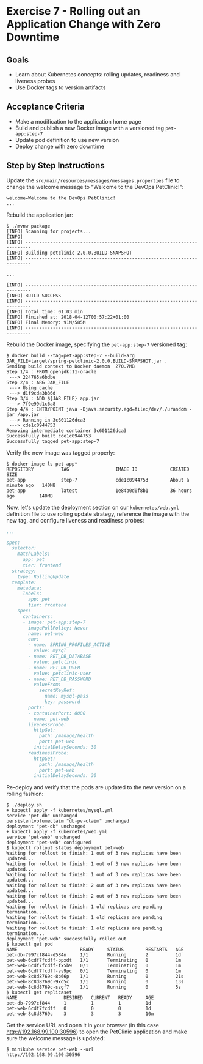 # Exercise 7 - Rolling out an Application Change with Zero Downtime

## Goals

* Learn about Kubernetes concepts: rolling updates, readiness and liveness probes
* Use Docker tags to version artifacts

## Acceptance Criteria

* Make a modification to the application home page
* Build and publish a new Docker image with a versioned tag `pet-app:step-7`
* Update pod definition to use new version
* Deploy change with zero downtime

## Step by Step Instructions

Update the `src/main/resources/messages/messages.properties` file to change the
welcome message to "Welcome to the DevOps PetClinic!":

```properties
welcome=Welcome to the DevOps PetClinic!
...
```

Rebuild the application jar:

```shell
$ ./mvnw package
[INFO] Scanning for projects...
[INFO]                                                                         
[INFO] ------------------------------------------------------------------------
[INFO] Building petclinic 2.0.0.BUILD-SNAPSHOT
[INFO] ------------------------------------------------------------------------

...

[INFO] ------------------------------------------------------------------------
[INFO] BUILD SUCCESS
[INFO] ------------------------------------------------------------------------
[INFO] Total time: 01:03 min
[INFO] Finished at: 2018-04-12T00:57:22+01:00
[INFO] Final Memory: 91M/585M
[INFO] ------------------------------------------------------------------------
```

Rebuild the Docker image, specifying the `pet-app:step-7` versioned tag:

```shell
$ docker build --tag=pet-app:step-7 --build-arg JAR_FILE=target/spring-petclinic-2.0.0.BUILD-SNAPSHOT.jar .
Sending build context to Docker daemon  270.7MB
Step 1/4 : FROM openjdk:11-oracle
 ---> 224765a6bdbe
Step 2/4 : ARG JAR_FILE
 ---> Using cache
 ---> d1f9cda3b36d
Step 3/4 : ADD ${JAR_FILE} app.jar
 ---> 7f9e99d1c6a8
Step 4/4 : ENTRYPOINT java -Djava.security.egd=file:/dev/./urandom -jar /app.jar
 ---> Running in 3c601126dca3
 ---> cde1c0944753
Removing intermediate container 3c601126dca3
Successfully built cde1c0944753
Successfully tagged pet-app:step-7
```

Verify the new image was tagged properly:

```shell
$ docker image ls pet-app*
REPOSITORY          TAG                 IMAGE ID            CREATED              SIZE
pet-app             step-7              cde1c0944753        About a minute ago   140MB
pet-app             latest              1e84b0d0f8b1        36 hours ago         140MB
```

Now, let's update the deployment section on our `kubernetes/web.yml` definition
file to use rolling update strategy, reference the image with the new tag, and
configure liveness and readiness probes:

```yaml
...

spec:
  selector:
    matchLabels:
      app: pet
      tier: frontend
  strategy:
    type: RollingUpdate
  template:
    metadata:
      labels:
        app: pet
        tier: frontend
    spec:
      containers:
      - image: pet-app:step-7
        imagePullPolicy: Never
        name: pet-web
        env:
        - name: SPRING_PROFILES_ACTIVE
          value: mysql
        - name: PET_DB_DATABASE
          value: petclinic
        - name: PET_DB_USER
          value: petclinic-user
        - name: PET_DB_PASSWORD
          valueFrom:
            secretKeyRef:
              name: mysql-pass
              key: password
        ports:
        - containerPort: 8080
          name: pet-web
        livenessProbe:
          httpGet:
            path: /manage/health
            port: pet-web
          initialDelaySeconds: 30
        readinessProbe:
          httpGet:
            path: /manage/health
            port: pet-web
          initialDelaySeconds: 30
```

Re-deploy and verify that the pods are updated to the new version on a rolling
fashion:

```shell
$ ./deploy.sh
+ kubectl apply -f kubernetes/mysql.yml
service "pet-db" unchanged
persistentvolumeclaim "db-pv-claim" unchanged
deployment "pet-db" unchanged
+ kubectl apply -f kubernetes/web.yml
service "pet-web" unchanged
deployment "pet-web" configured
$ kubectl rollout status deployment pet-web
Waiting for rollout to finish: 1 out of 3 new replicas have been updated...
Waiting for rollout to finish: 1 out of 3 new replicas have been updated...
Waiting for rollout to finish: 1 out of 3 new replicas have been updated...
Waiting for rollout to finish: 2 out of 3 new replicas have been updated...
Waiting for rollout to finish: 2 out of 3 new replicas have been updated...
Waiting for rollout to finish: 1 old replicas are pending termination...
Waiting for rollout to finish: 1 old replicas are pending termination...
Waiting for rollout to finish: 1 old replicas are pending termination...
deployment "pet-web" successfully rolled out
$ kubectl get pod
NAME                       READY     STATUS        RESTARTS   AGE
pet-db-7997cf844-d584n     1/1       Running       2          1d
pet-web-6cdf7fcdff-bpxdt   1/1       Terminating   0          1m
pet-web-6cdf7fcdff-fx5b9   0/1       Terminating   0          1m
pet-web-6cdf7fcdff-vv9pc   0/1       Terminating   0          1m
pet-web-8c8d8769c-8b66p    1/1       Running       0          21s
pet-web-8c8d8769c-9xd5c    1/1       Running       0          13s
pet-web-8c8d8769c-szgf7    1/1       Running       0          5s
$ kubectl get replicaset
NAME                 DESIRED   CURRENT   READY     AGE
pet-db-7997cf844     1         1         1         1d
pet-web-6cdf7fcdff   0         0         0         1d
pet-web-8c8d8769c    3         3         3         10m
```

Get the service URL and open it in your browser (in this case
http://192.168.99.100:30596) to open the PetClinic application and make sure the
welcome message is updated:

```shell
$ minikube service pet-web --url
http://192.168.99.100:30596
```
